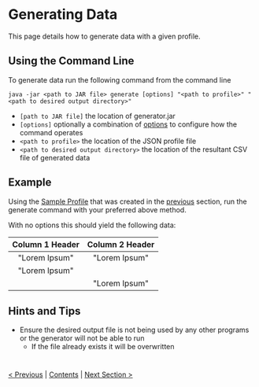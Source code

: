 # Generating Data

This page details how to generate data with a given profile.

## Using the Command Line

To generate data run the following command from the command line

`java -jar <path to JAR file> generate [options] "<path to profile>" "<path to desired output directory>"`

* `[path to JAR file]` the location of generator.jar
* `[options]` optionally a combination of [options](../Options/GenerateOptions.md) to configure how the command operates
* `<path to profile>` the location of the JSON profile file
* `<path to desired output directory>` the location of the resultant CSV file of generated data

## Example

Using the [Sample Profile](./ExampleProfile1.json) that was created in the [previous](./CreatingAProfile.md) section, run the generate command
with your preferred above method. 

With no options this should yield the following data:

|Column 1 Header |Column 2 Header|
|:--------------:|:-------------:|
|"Lorem Ipsum"   |"Lorem Ipsum"  |
|"Lorem Ipsum"   |
|                |"Lorem Ipsum"  |

## Hints and Tips

* Ensure the desired output file is not being used by any other programs or the generator will not be able to run
    * If the file already exists it will be overwritten

#
[< Previous](CreatingAProfile.md) | [Contents](StepByStepInstructions.md) | [Next Section >](GenerateTestCases.md)
